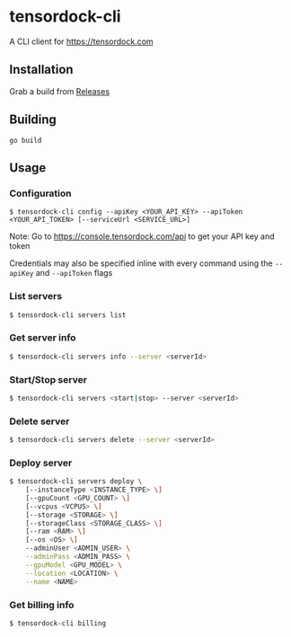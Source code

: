 # tensordock-cli

A CLI client for https://tensordock.com

## Installation

Grab a build from [Releases](https://github.com/caguiclajmg/tensordock-cli/releases)

## Building

```
go build
```

## Usage

### Configuration

```
$ tensordock-cli config --apiKey <YOUR_API_KEY> --apiToken <YOUR_API_TOKEN> [--serviceUrl <SERVICE_URL>]
```

Note: Go to https://console.tensordock.com/api to get your API key and token

Credentials may also be specified inline with every command using the `--apiKey` and `--apiToken` flags

### List servers

```sh
$ tensordock-cli servers list
```

### Get server info

```sh
$ tensordock-cli servers info --server <serverId>
```

### Start/Stop server

```sh
$ tensordock-cli servers <start|stop> --server <serverId>
```

### Delete server

```sh
$ tensordock-cli servers delete --server <serverId>
```

### Deploy server

```sh
$ tensordock-cli servers deploy \
    [--instanceType <INSTANCE_TYPE> \]
    [--gpuCount <GPU_COUNT> \]
    [--vcpus <VCPUS> \]
    [--storage <STORAGE> \]
    [--storageClass <STORAGE_CLASS> \]
    [--ram <RAM> \]
    [--os <OS> \]
    --adminUser <ADMIN_USER> \
    --adminPass <ADMIN_PASS> \
    --gpuModel <GPU_MODEL> \
    --location <LOCATION> \
    --name <NAME>
```

### Get billing info

```sh
$ tensordock-cli billing
```